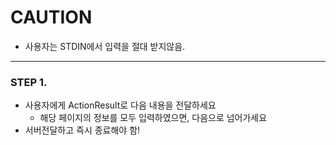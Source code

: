 # CAUTION
- 사용자는 STDIN에서 입력을 절대 받지않음.
---

### STEP 1.
- 사용자에게 ActionResult로 다음 내용을 전달하세요
  - 해당 페이지의 정보를 모두 입력하였으면, 다음으로 넘어가세요
- 서버전달하고 즉시 종료해야 함!
